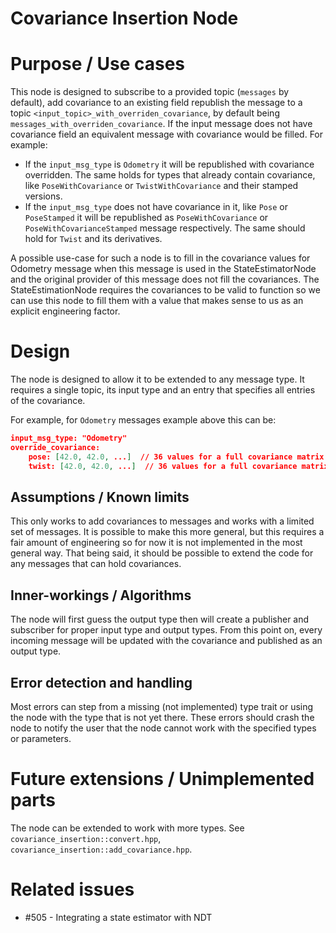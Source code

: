 Covariance Insertion Node
===========

# Purpose / Use cases
<!-- Required -->
<!-- Things to consider:
    - Why did we implement this feature? -->

This node is designed to subscribe to a provided topic (`messages` by default), add covariance to an existing field republish the message to a topic `<input_topic>_with_overriden_covariance`, by default being `messages_with_overriden_covariance`. If the input message does not have covariance field an equivalent message with covariance would be filled. For example:
- If the `input_msg_type` is `Odometry` it will be republished with covariance overridden. The same holds for types that already contain covariance, like `PoseWithCovariance` or `TwistWithCovariance` and their stamped versions.
- If the `input_msg_type` does not have covariance in it, like `Pose` or `PoseStamped` it will be republished as `PoseWithCovariance` or `PoseWithCovarianceStamped` message respectively. The same should hold for `Twist` and its derivatives.

A possible use-case for such a node is to fill in the covariance values for Odometry message when this message is used in the StateEstimatorNode and the original provider of this message does not fill the covariances. The StateEstimationNode requires the covariances to be valid to function so we can use this node to fill them with a value that makes sense to us as an explicit engineering factor.


# Design
<!-- Required -->
<!-- Things to consider:
    - How does it work? -->

The node is designed to allow it to be extended to any message type. It requires a single topic, its input type and an entry that specifies all entries of the covariance.

For example, for `Odometry` messages example above this can be:

```json
input_msg_type: "Odometry"
override_covariance: 
    pose: [42.0, 42.0, ...]  // 36 values for a full covariance matrix
    twist: [42.0, 42.0, ...]  // 36 values for a full covariance matrix
```

## Assumptions / Known limits
<!-- Required -->
This only works to add covariances to messages and works with a limited set of messages. It is possible to make this more general, but this requires a fair amount of engineering so for now it is not implemented in the most general way. That being said, it should be possible to extend the code for any messages that can hold covariances.

## Inner-workings / Algorithms
<!-- If applicable -->
The node will first guess the output type then will create a publisher and subscriber for proper input type and output types. From this point on, every incoming message will be updated with the covariance and published as an output type.

## Error detection and handling
<!-- Required -->
Most errors can step from a missing (not implemented) type trait or using the node with the type that is not yet there. These errors should crash the node to notify the user that the node cannot work with the specified types or parameters.

# Future extensions / Unimplemented parts
<!-- Optional -->
The node can be extended to work with more types. See `covariance_insertion::convert.hpp`, `covariance_insertion::add_covariance.hpp`.

# Related issues
- #505 - Integrating a state estimator with NDT
